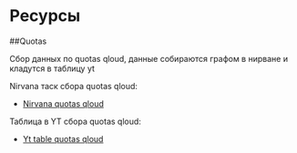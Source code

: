 Ресурсы
===
##Quotas

Сбор данных по quotas qloud, данные собираются графом в нирване и кладутся в таблицу yt

Nirvana таск сбора quotas qloud:
 - [Nirvana quotas qloud](https://nirvana.yandex-team.ru/flow/fd3b1ab4-49b3-46f5-8f12-77e9b8c80bce/73254d28-8a4e-4634-bb6a-d3dd29adf23b/graph)

Таблица в YT сбора quotas qloud:
 - [Yt table quotas qloud](https://yt.yandex-team.ru/hahn/navigation?path=//home/capacity_planning/reserves/quotas/qloud/qloud)
